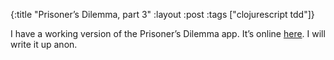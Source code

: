 {:title "Prisoner’s Dilemma, part 3" 
 :layout :post 
 :tags ["clojurescript tdd"]}

I have a working version of the Prisoner’s Dilemma app. It’s online [here](https://flashbangsplat.com/prisoner).
I will write it up anon.
